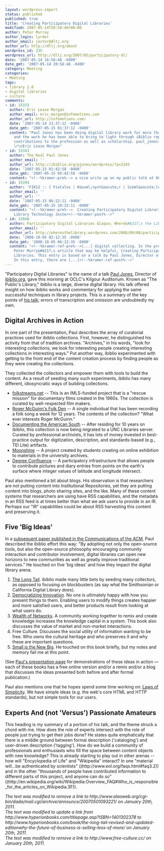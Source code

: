 ```yaml
---
layout: wordpress-import
status: published
published: true
title: 'Creating Participatory Digital Libraries'
modified: 2007-05-14T20:58:46+00:00
author: Peter Murray
author_login: lyrdor
author_email: jester@dltj.org
author_url: http://dltj.org/about
wordpress_id: 235
wordpress_url: http://dltj.org/2007/05/participatory-dl/
date: '2007-05-14 16:58:46 -0400'
date_gmt: '2007-05-14 20:58:46 -0400'
category: Meeting
categories:
- Meeting
tags:
- library 2.0
- digital libraries
- culture
comments:
- id: 15333
  author: Eric Lease Morgan
  author_email: eric_morgan@infomotions.com
  author_url: http://infomotions.com/
  date: '2007-05-14 21:37:12 -0400'
  date_gmt: '2007-05-15 01:37:12 -0400'
  content: "Paul Jones has been doing digital library work for more than 15 years,
    and the work he has been able to bring to light through iBiblio represents significant
    contributions to the profession as well as scholarship. paul_jones++ ibiblio++\r\n\r\n--
    \r\nEric Lease Morgan"
- id: 15343
  author: The Real Paul Jones
  author_email: ''
  author_url: http://ibiblio.org/pjones/wordpress/?p=2103
  date: '2007-05-15 01:42:58 -0400'
  date_gmt: '2007-05-15 05:42:58 -0400'
  content: "<!--%kramer-pre%--> a nice write up on my public talk at OCLC today<!--%kramer-post%-->"
- id: 15394
  author: 'FIKSZ :: [ Fiatalos | K&ouml;nyvt&aacute;r | Szeml&eacute;let ]'
  author_email: ''
  author_url: ''
  date: '2007-05-15 06:22:11 -0400'
  date_gmt: '2007-05-15 10:22:11 -0400'
  content: "<!--%kramer-pre%-->  Creating Participatory Digital Libraries in Disruptive
    Library Technology Jester<!--%kramer-post%-->"
- id: 33948
  author: Participatory Digital Libraries &laquo; Where&#8217;s the Library?
  author_email: ''
  author_url: http://wheresthelibrary.wordpress.com/2008/09/08/participatory-digital-libraries/
  date: '2008-10-05 02:12:35 -0400'
  date_gmt: '2008-10-05 06:12:35 -0400'
  content: "<!--%kramer-ref-pre%-->[...] digital collecting. In the process, I discovered
    Peter Murry&#8217;s article that may be helpful, Creating Participatory Digital
    Libraries. This entry is based on a talk by Paul Jones, Director of Ibiblio.org.
    In this entry, there are [...]<!--%kramer-ref-post%-->"
---
```

<p>"Participatory Digital Libraries" is the name of a talk <a href="http://ibiblio.org/pjones/" title="Paul Jones at ibiblio.org">Paul Jones</a>, Director of <a href="http://ibiblio.org/" title="ibiblio homepage">ibiblio.org</a>, gave <span class="removed_link" title="http://www.alaoweb.org/cgi-bin/dada/mail.cgi/archive/announce/20070501093221/">this morning at OCLC's Kilgour Auditorium</span>.  Known as "The Public's Library," ibiblio is a large, diverse digital library.   His talk offered insight on how ibiblio works and commentary for applying the same successful techniques in library projects.  This is a summary of the key points of <a href="http://www.ibiblio.org/pjones/wiki/index.php/OCLC_talk_for_May_2007" title="OCLC talk for May 2007">his talk</a>; errors of transcription and omission are undoubtedly my own.</p>
<h2>Digital Archives in Action</h2>
<p>In one part of the presentation, Paul describes the array of curatorial practices used for ibiblio collections.  First, however, he distinguished his activity from that of tradition archives.  "Archives," in his words, "look for interesting collections; we look for interesting people creating interesting collections in interesting ways."  Put another way, ibiblio experimented with getting to the front end of the content creation process by finding people as they were creating the collections.  </p>
<p>They collected the collectors and empower them with tools to build the content.  As a result of seeding many such experiments, ibiblio has many different, idiosyncratic ways of building collections.</p>
<ul>
<li><a href="http://folkstreams.net/" title="Folkstreams homepage">folkstreams.net</a> -- This is an IMLS-funded project that is a "rescue mission" for documentary films created in the 1960s.  The collection is curated by well-respected film makers.</li>
<li><a href="http://folkden.com/" title="Roger McGuinn&#039;s Folk Den homepage">Roger McGuinn's Folk Den</a> -- A single individual that has been recording a folk song a week for 12 years.  The contents of the collection?  "What ever interests Roger McGuinn."</li>
<li><a href="http://docsouth.unc.edu/" title="Documenting the American South homepage">Documenting the American South</a> -- After residing for 10 years on ibiblio, this collection is now being migrated to a UNC Libraries server.  Curated by professional archivists, it has lots of money invested in best-practice output for digitization, description, and standards-based (e.g., TEI Lite) artifacts.</li>
<li><a href="http://www.ibiblio.org/moonshine/" title="North Carolina Moonshine homepage">Moonshine</a> -- A project created by students creating on online exhibition to materials in the university archives.</li>
<li><a href="http://confluence.org/" title="Degree Confluence homepage">Degree Confluence</a> -- A participatory infrastructure that allows people to contribute pictures and diary entries from points on the earth's surface where integer values of latitude and longitude intersect.</li>
</ul>
<p>Paul also mentioned a bit about blogs.  His observation is that researchers are not putting content into Institutional Repositories, yet they are putting content into blogs, photo sharing sites, and the like.  Many of these content systems that researchers are using have RSS capabilities, and the metadata in an RSS feed is at times better than what we ask users to provide in an IR.  Perhaps our "IR" capabilities could be about RSS harvesting this content and preserving it.</p>
<h2>Five 'Big Ideas'</h2>
<p>In a <a href="http://portal.acm.org/citation.cfm?id=374337&amp;coll=portal&amp;dl=ACM&amp;CFID=8956635&amp;CFTOKEN=19209632" title="Open (source)ing the doors for contributor-run digital libraries">subsequent paper published in the Communications of the ACM</a>, Paul described the ibiblio effort this way:  "By adopting not only the open-source tools, but also the open-source philosophy encouraging community interaction and contributor involvement, digital libraries can open new horizons to new communities as well as greatly improve traditional services."  He touched on five 'big ideas' and how they impact the digital library arena.</p>
<ol>
<li><a href="http://www.hyperionbooks.com/book/the-long-tail-revised-and-updated-editionwhy-the-future-of-business-is-selling-less-of-more/" title="The Long Tail">The Long Tail</a>.  ibiblio made many little bets by seeding many collectors, as opposed to focusing on blockbusters (as say what the Smithsonian or California Digital Library does).</li>
<li><a href="http://web.mit.edu/evhippel/www/books.htm" title="Eric Von Hippel&#039;s Homepage">Democratizing Innovation</a>.  No one is ultimately happy with how you present things to them.  Enabling users to modify things creates happier and more satisfied users, and better products result from looking at what users do.</li>
<li><a href="http://www.benkler.org/wealth_of_networks/index.php?title=Main_Page" title="Wealth of Nations&#039; Main Page">Wealth of Networks</a>.  A community working together to remix and create knowledge increases the knowledge capital in a system.  This book also discusses the value of market and non-market interactions.</li>
<li><span class="removed_link" title="http://www.free-culture.cc/">Free Culture</span>.  Discusses the social utility of information wanting to be free.  Who owns the cultural heritage and who preserves it and why these are important questions.</li>
<li><a href="http://sethgodin.typepad.com/seths_blog/2005/06/small_is_the_ne.html" title="Small is the New Big posting">Small is the New Big</a>.   He touched on this book briefly, but my notes and memory fail me at this point.</li>
</ol>
<p>(See <a href="http://ibiblio.org/pjones/wiki/index.php/OCLC_talk_for_May_2007#Five_Big_Ideas" title="Five Big Ideas&#039; section of the OCLC talk for May 2007">Paul's presentation page</a> for demonstrations of these ideas in action &mdash; each of these books has a free online version and/or a remix and/or a blog that discusses the ideas presented both before and after formal publication.)</p>
<p>Paul also mentions one that he hopes spend some time working on:  <a href="http://mitpress.mit.edu/catalog/item/default.asp?ttype=2&amp;tid=10933" title="Laws of Simplicity homepage">Laws of Simplicity</a>.  We have simple ideas (e.g. the web's core HTML and HTTP standards), but not simple tools for our users.</p>
<h2>Experts And (not 'Versus') Passionate Amateurs</h2>
<p>This heading is my summary of a portion of his talk, and the theme struck a chord with me.  How does the role of experts intersect with the role of people just trying to get their jobs done?  He states quite emphatically that there is a middle ground between formal description ('cataloging') and user-driven description ('tagging').  How do we build a community of professionals and enthusiasts who fill the space between content objects with new knowledge?  This is already starting to play out in other arenas -- how will "Encyclopedia of Life" and "Wikipedia" interact?  In one "material will...be authenticated by scientists" ((http://www.eol.org/faqs.html#faq3.2)) and in the other "thousands of people have contributed information to different parts of this project, and anyone can do so" ((http://en.wikipedia.org/wiki/Wikipedia:Overview_FAQ#Who_is_responsible_for_the_articles_on_Wikipedia.3F)).
<p style="padding:0;margin:0;font-style:italic;" class="removed_link">The text was modified to remove a link to http://www.alaoweb.org/cgi-bin/dada/mail.cgi/archive/announce/20070501093221/ on January 20th, 2011.</p>
<p style="padding:0;margin:0;font-style:italic;">The text was modified to update a link from http://www.hyperionbooks.com/titlepage.asp?ISBN=1401302378 to http://www.hyperionbooks.com/book/the-long-tail-revised-and-updated-editionwhy-the-future-of-business-is-selling-less-of-more/ on January 20th, 2011.</p>
<p style="padding:0;margin:0;font-style:italic;" class="removed_link">The text was modified to remove a link to http://www.free-culture.cc/ on January 20th, 2011.</p>
